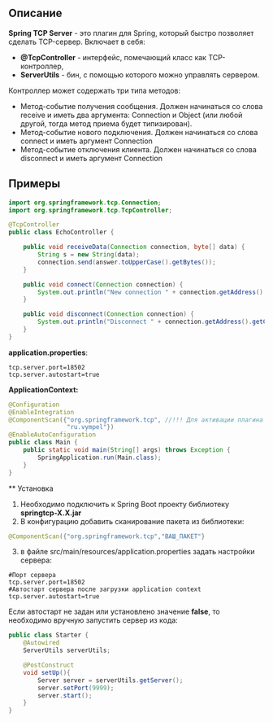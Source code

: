 ## Описание
**Spring TCP Server** - это плагин для Spring, который быстро позволяет сделать TCP-сервер. Включает в себя:
* **@TcpController** - интерфейс, помечающий класс как TCP-контроллер,
* **ServerUtils** - бин, с помощью которого можно управлять сервером.

Контроллер может содержать три типа методов:
* Метод-событие получения сообщения. Должен начинаться со слова receive и иметь два аргумента: Connection и Object (или любой другой, тогда метод приема будет типизирован).
* Метод-событие нового подключения. Должен начинаться со слова connect и иметь аргумент Connection
* Метод-событие отключения клиента. Должен начинаться со слова disconnect и иметь аргумент Connection

## Примеры
```java
import org.springframework.tcp.Connection;
import org.springframework.tcp.TcpController;

@TcpController
public class EchoController {

    public void receiveData(Connection connection, byte[] data) {
        String s = new String(data);
        connection.send(answer.toUpperCase().getBytes());
    }

    public void connect(Connection connection) {
        System.out.println("New connection " + connection.getAddress().getCanonicalHostName());
    }

    public void disconnect(Connection connection) {
        System.out.println("Disconnect " + connection.getAddress().getCanonicalHostName());
    }
}
```
**application.properties**:
```
tcp.server.port=18502
tcp.server.autostart=true
```
**ApplicationContext:**
```java
@Configuration
@EnableIntegration
@ComponentScan({"org.springframework.tcp", //!!! Для активации плагина необходимо добавить эту строку
                "ru.vympel"})
@EnableAutoConfiguration
public class Main {
    public static void main(String[] args) throws Exception {
        SpringApplication.run(Main.class);
    }
}
```

** Установка
1) Необходимо подключить к Spring Boot проекту библиотеку **springtcp-X.X.jar**
2) В конфигурацию добавить сканирование пакета из библиотеки:
```java
@ComponentScan({"org.springframework.tcp","ВАШ_ПАКЕТ"}
```
3) в файле src/main/resources/application.properties задать настройки сервера:
```
#Порт сервера
tcp.server.port=18502
#Автостарт сервера после загрузки application context
tcp.server.autostart=true
```

Если автостарт не задан или установлено значение **false**, то необходимо вручную запустить сервер из кода:
```java
public class Starter {
    @Autowired
    ServerUtils serverUtils;

    @PostConstruct
    void setUp(){
        Server server = serverUtils.getServer();
        server.setPort(9999);
        server.start();
    }
}
```